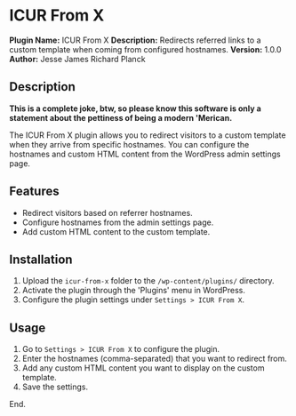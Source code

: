 # ICUR From X

**Plugin Name:** ICUR From X
**Description:** Redirects referred links to a custom template when coming from configured hostnames.
**Version:** 1.0.0
**Author:** Jesse James Richard Planck

## Description

**This is a complete joke, btw, so please know this software is only a statement about the pettiness of being a modern 'Merican.**

The ICUR From X plugin allows you to redirect visitors to a custom template when they arrive from specific hostnames. You can configure the hostnames and custom HTML content from the WordPress admin settings page.

## Features

- Redirect visitors based on referrer hostnames.
- Configure hostnames from the admin settings page.
- Add custom HTML content to the custom template.

## Installation

1. Upload the `icur-from-x` folder to the `/wp-content/plugins/` directory.
2. Activate the plugin through the 'Plugins' menu in WordPress.
3. Configure the plugin settings under `Settings > ICUR From X`.

## Usage

1. Go to `Settings > ICUR From X` to configure the plugin.
2. Enter the hostnames (comma-separated) that you want to redirect from.
3. Add any custom HTML content you want to display on the custom template.
4. Save the settings.

End.
